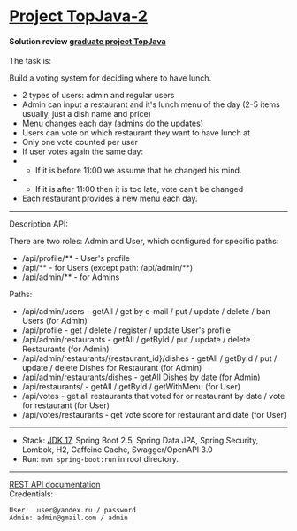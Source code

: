 [Project TopJava-2](https://restaurants-api-34.herokuapp.com/api)
===============================

#### Solution review [graduate project TopJava](https://github.com/JavaOPs/topjava/blob/master/graduation.md)
The task is:

Build a voting system for deciding where to have lunch.

- 2 types of users: admin and regular users
- Admin can input a restaurant and it's lunch menu of the day (2-5 items usually, just a dish name and price)
- Menu changes each day (admins do the updates)
- Users can vote on which restaurant they want to have lunch at
- Only one vote counted per user
- If user votes again the same day:
- - If it is before 11:00 we assume that he changed his mind.
- - If it is after 11:00 then it is too late, vote can't be changed
- Each restaurant provides a new menu each day.
-------------------------------------------------------------
Description API:

There are two roles: Admin and User, which configured for specific paths:
- /api/profile/** - User's profile
- /api/** - for Users (except path: /api/admin/**)
- /api/admin/** - for Admins
 
Paths:
- /api/admin/users - getAll / get by e-mail / put / update / delete / ban Users (for Admin)
- /api/profile - get / delete / register / update User's profile 
- /api/admin/restaurants - getAll / getById / put / update / delete Restaurants (for Admin)
- /api/admin/restaurants/{restaurant_id}/dishes - getAll / getById / put / update / delete Dishes for Restaurant (for Admin)
- /api/admin/restaurants/dishes - getAll Dishes by date (for Admin)
- /api/restaurants/ - getAll / getById / getWithMenu (for User)
- /api/votes - get all restaurants that voted for or restaurant by date / vote for restaurant (for User)
- /api/votes/restaurants - get vote score for restaurant and date (for User)
-------------------------------------------------------------
- Stack: [JDK 17](http://jdk.java.net/17/), Spring Boot 2.5, Spring Data JPA, Spring Security, Lombok, H2, Caffeine Cache, Swagger/OpenAPI 3.0
- Run: `mvn spring-boot:run` in root directory.
-----------------------------------------------------
[REST API documentation](http://localhost:8080/swagger-ui.html)  
Credentials:
```
User:  user@yandex.ru / password
Admin: admin@gmail.com / admin
```
